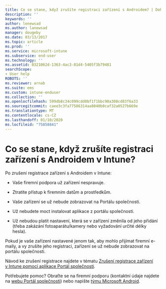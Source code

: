 ```yaml
---
title: Co se stane, když zrušíte registraci zařízení s Androidem? | Dokumentace Microsoftu
description: ''
keywords: ''
author: lenewsad
ms.author: lanewsad
manager: dougeby
ms.date: 03/13/2017
ms.topic: article
ms.prod: ''
ms.service: microsoft-intune
ms.subservice: end-user
ms.technology: ''
ms.assetid: 0321062d-1363-4ac3-81d4-5405f3b79481
searchScope:
- User help
ROBOTS: ''
ms.reviewer: arnab
ms.suite: ems
ms.custom: intune-enduser
ms.collection: ''
ms.openlocfilehash: 599db8c34c099cdd0bf1f1bbc90a308cd83f6a33
ms.sourcegitcommit: caee3c3fa77586314aa8040b0caf32a0527b669e
ms.translationtype: MT
ms.contentlocale: cs-CZ
ms.lasthandoff: 01/10/2020
ms.locfileid: "75858841"
---
```

# <a name="what-happens-if-you-unenroll-your-android-device-from-intune"></a>Co se stane, když zrušíte registraci zařízení s Androidem v Intune?

Po zrušení registrace zařízení s Androidem v Intune:

- Vaše firemní podpora už zařízení nespravuje.

- Ztratíte přístup k firemním datům a prostředkům.

- Vaše zařízení se už nebude zobrazovat na Portálu společnosti.

- Už nebudete moct instalovat aplikace z portálu společnosti.

- Už nebudou platit nastavení, která se v zařízení změnila od jeho přidání (třeba zakázání fotoaparátu/kamery nebo vyžadování určité délky hesla).

Pokud je vaše zařízení nastavené jenom tak, aby mohlo přijímat firemní e-maily, a vy zrušíte jeho registraci, zařízení se už nebude zobrazovat na portálu společnosti.

Návod ke zrušení registrace najdete v tématu [Zrušení registrace zařízení v Intune pomocí aplikace Portál společnosti](unenroll-your-device-from-intune-android.md).

Potřebujete pomoc? Obraťte se na firemní podporu (kontaktní údaje najdete na [webu Portál společnosti](https://go.microsoft.com/fwlink/?linkid=2010980)) nebo napište <a href="mailto:wintunedroidfbk@microsoft.com?subject=I have questions about unenrolling my Android device&body=Describe the issue you're experiencing here.">týmu Microsoft Android</a>.
